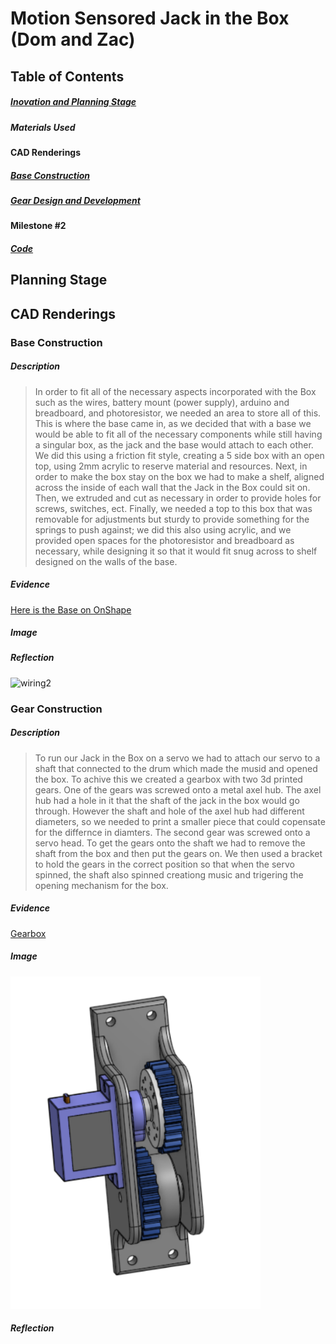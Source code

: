 # Motion Sensored Jack in the Box (Dom and Zac)

## Table of Contents 
##### [Inovation and Planning Stage](https://github.com/dcaffer07/LED-review-E2/blob/main/README.md#led-blink-w-button---aurduino-review-assignment) 
##### Materials Used
#### CAD Renderings
##### [Base Construction](https://github.com/dcaffer07/LED-review-E2/blob/main/README.md#led-fade-wo-button)
##### [Gear Design and Development](https://github.com/dcaffer07/LED-review-E2/blob/main/README.md#potentiometers-1) 
#### Milestone #2
##### [Code](https://github.com/dcaffer07/LED-review-E2/blob/main/README.md#photoresistor-1)

## Planning Stage

## CAD Renderings 
### Base Construction
##### Description
> In order to fit all of the necessary aspects incorporated with the Box such as the wires, battery mount (power supply), arduino and breadboard, and photoresistor, we needed an area to store all of this.  This is where the base came in, as we decided that with a base we would be able to fit all of the necessary components while still having a singular box, as the jack and the base would attach to each other.  We did this using a friction fit style, creating a 5 side box with an open top, using 2mm acrylic to reserve material and resources.  Next, in order to make the box stay on the box we had to make a shelf, aligned across the inside of each wall that the Jack in the Box could sit on.  Then, we extruded and cut as necessary in order to provide holes for screws, switches, ect.  Finally, we needed a top to this box that was removable for adjustments but sturdy to provide something for the springs to push against; we did this also using acrylic, and we provided open spaces for the photoresistor and breadboard as necessary, while designing it so that it would fit snug across to shelf designed on the walls of the base.
##### Evidence
[Here is the Base on OnShape](https://cvilleschools.onshape.com/documents/0683eb52a22173b51047934c/w/f86c45cb89f616eb262b8ff8/e/189681eae29da1fce519768c)
##### Image
##### Reflection
<img src="https://user-images.githubusercontent.com/71406831/153493685-90b107be-2091-4427-8590-cf9d1f6e740c.png" alt="wiring2" style="width:400px;">

### Gear Construction
##### Description
> To run our Jack in the Box on a servo we had to attach our servo to a shaft that connected to the drum which made the musid and opened the box. To achive this we created a gearbox with two 3d printed gears. One of the gears was screwed onto a metal axel hub. The axel hub had a hole in it that the shaft  of the jack in the box would go through. However the shaft and hole of the axel hub had different diameters, so we needed to print a smaller piece that could copensate for the differnce in diamters. The second gear was screwed onto a servo head. To get the gears onto the shaft we had to remove the shaft from the box and then put the gears on. We then used a bracket to hold the gears in the correct position so that when the servo spinned, the shaft also spinned creationg music and trigering the opening mechanism for the box. 
##### Evidence
[Gearbox](https://cvilleschools.onshape.com/documents/423806bfa6dff149a997954e/w/4dd89bd35a6ce4db869d6986/e/77e276e17288adce5d357a35)
##### Image
<img src="FinalAssembly.png" alt="FinalAssembly" style="width:400px;">

##### Reflection
